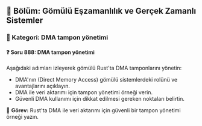## 📘 Bölüm: Gömülü Eşzamanlılık ve Gerçek Zamanlı Sistemler  
### 🔹 Kategori: DMA tampon yönetimi  
#### ❓ Soru 888: DMA tampon yönetimi

Aşağıdaki adımları izleyerek gömülü Rust'ta DMA tamponlarını yönetin:

- DMA'nın (Direct Memory Access) gömülü sistemlerdeki rolünü ve avantajlarını açıklayın.
- DMA ile veri aktarımı için tampon yönetimi örneği verin.
- Güvenli DMA kullanımı için dikkat edilmesi gereken noktaları belirtin.

🔧 **Görev:** Rust'ta DMA ile veri aktarımı için güvenli bir tampon yönetimi örneği yazın.

